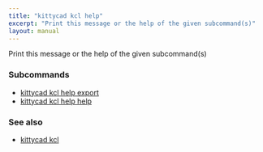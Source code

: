 ```yaml
---
title: "kittycad kcl help"
excerpt: "Print this message or the help of the given subcommand(s)"
layout: manual
---
```


Print this message or the help of the given subcommand(s)

### Subcommands

* [kittycad kcl help export](./kittycad_kcl_help_export)
* [kittycad kcl help help](./kittycad_kcl_help_help)

### See also

* [kittycad kcl](./kittycad_kcl)